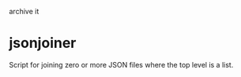 archive it

# jsonjoiner
Script for joining zero or more JSON files where the top level is a list.

